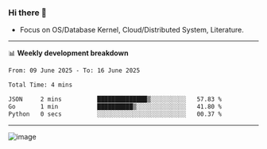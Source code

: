 ### Hi there 👋
<!-- * Daily Meditation via Leetcode/Competitive-Programming. -->
* Focus on OS/Database Kernel, Cloud/Distributed System, Literature.

-------

📊 **Weekly development breakdown**
<!--START_SECTION:waka-->

```txt
From: 09 June 2025 - To: 16 June 2025

Total Time: 4 mins

JSON     2 mins          ██████████████▒░░░░░░░░░░   57.83 %
Go       1 min           ██████████▒░░░░░░░░░░░░░░   41.80 %
Python   0 secs          ░░░░░░░░░░░░░░░░░░░░░░░░░   00.37 %
```

<!--END_SECTION:waka-->

-------

<!-- [![Leetcode Stats](https://leetcard.jacoblin.cool/hzhang413?font=Fira+Mono)](https://leetcode.com/fxrc) -->
![image](./cyberpunk-ghost-in-the-shell.gif)
<!--![image](./gis-archive.png)-->
